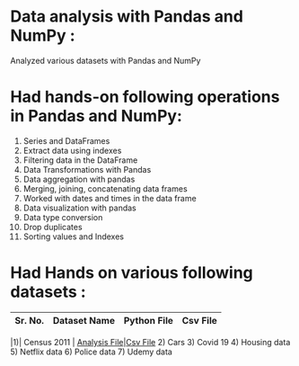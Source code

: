 # Data analysis with Pandas and NumPy :
Analyzed various datasets with Pandas and NumPy


# Had hands-on following operations in Pandas and NumPy:
1) Series and DataFrames
2) Extract data using indexes
3) Filtering data in the DataFrame
4) Data Transformations with Pandas 
5) Data aggregation with pandas
6) Merging, joining, concatenating data frames
7) Worked with dates and times in the data frame
8) Data visualization with pandas
9) Data type conversion
10) Drop duplicates
11) Sorting values and Indexes

# Had Hands on various following datasets :

|Sr. No.|Dataset Name|Python File|Csv File|
|-|-|-|-|

|1)| Census 2011 | [Analysis File](https://github.com/shubhammeshram01/Data-Analysis-with-Pandas-and-NumPy/blob/main/Census%202011%20Data%20Analysis%20with%20Pandas%2C%20NUmpy.ipynb)|[Csv File](https://github.com/shubhammeshram01/Data-Analysis-with-Pandas-and-NumPy/blob/main/Census%202011.csv)
2) Cars
3) Covid 19
4) Housing data
5) Netflix data
6) Police data
7) Udemy data

